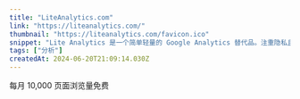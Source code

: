 ```yaml
---
title: "LiteAnalytics.com"
link: "https://liteanalytics.com/"
thumbnail: "https://liteanalytics.com/favicon.ico"
snippet: "Lite Analytics 是一个简单轻量的 Google Analytics 替代品。注重隐私且不使用 Cookie。"
tags: ["分析"]
createdAt: 2024-06-20T21:09:14.030Z
---
```

每月 10,000 页面浏览量免费
